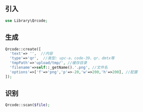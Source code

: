 ## 引入
```php
use Library\Qrcode;
```

## 生成
```php
Qrcode::create([
  'text'=> '',  //内容
  'type'=>'qr',  //类型: upc-a、code-39、qr、dmtx等
  'tmpPath'=>'upload/tmp/', //缓存目录
  'filename'=>self::_getName().'.png', //文件名
  'options'=>['f'=>'png','p'=>-20,'w'=>200,'h'=>200], //配置
]);
```

## 识别
```php
Qrcode::scan($file);
```